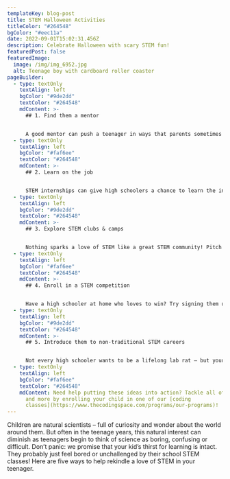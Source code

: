 ```yaml
---
templateKey: blog-post
title: STEM Halloween Activities
titleColor: "#264548"
bgColor: "#eec11a"
date: 2022-09-01T15:02:31.456Z
description: Celebrate Halloween with scary STEM fun!
featuredPost: false
featuredImage:
  image: /img/img_6952.jpg
  alt: Teenage boy with cardboard roller coaster
pageBuilder:
  - type: textOnly
    textAlign: left
    bgColor: "#9de2dd"
    textColor: "#264548"
    mdContent: >-
      ## 1. Find them a mentor


      A good mentor can push a teenager in ways that parents sometimes can’t, providing a much-needed source of positive leadership and guidance at a time when teenagers are staking out their independence. In addition to helping teenagers build confidence and discipline, a rockstar STEM mentor can also spark a high schooler’s curiosity about STEM fields, shatter stereotypes about who practices STEM, and demonstrate the diversity of STEM career options. Does your teen admire an upperclassman who’s planning on majoring in Bio in college? Do they love their Physics teacher? Do they have a cool cousin working at a programming start-up? Any of these figures could make for an awesome mentor.
  - type: textOnly
    textAlign: left
    bgColor: "#faf6ee"
    textColor: "#264548"
    mdContent: >-
      ## 2. Learn on the job


      STEM internships can give high schoolers a chance to learn the ins & outs of a STEM career first-hand. Check out some local tech companies & STEM start-ups to see if they have high school internship programs. Who knows? Maybe your teenager will write an amazing college essay about how they discovered their love of coding during their summer at Verizon!
  - type: textOnly
    textAlign: left
    bgColor: "#9de2dd"
    textColor: "#264548"
    mdContent: >-
      ## 3. Explore STEM clubs & camps


      Nothing sparks a love of STEM like a great STEM community! Pitch activities like robotics club or coding classes to your teenager to encourage them to explore concepts like logic, math, and engineering in a relaxed and collaborative environment with their peers.
  - type: textOnly
    textAlign: left
    bgColor: "#faf6ee"
    textColor: "#264548"
    mdContent: >-
      ## 4. Enroll in a STEM competition


      Have a high schooler at home who loves to win? Try signing them up for a STEM competition! From local science fairs to state-level math competitions to national robotics contests, teens can put their minds to the test devising creative solutions to global problems while expanding their STEM horizons and meeting other students with a passion for STEM.
  - type: textOnly
    textAlign: left
    bgColor: "#9de2dd"
    textColor: "#264548"
    mdContent: >-
      ## 5. Introduce them to non-traditional STEM careers


      Not every high schooler wants to be a lifelong lab rat – but your teenager shouldn’t let that dissuade them from exploring STEM studies! If your teen loves sports, show them an article about sports statisticians. If they love Fortnite, ask them if they know about video game developers. If they’re a visual artist, hand them an interview with a Pixar animator. The STEM field is broad, and it can accommodate a huge range of personalities and interests!
  - type: textOnly
    textAlign: left
    bgColor: "#faf6ee"
    textColor: "#264548"
    mdContent: Need help putting these ideas into action? Tackle all of these steps
      and more by enrolling your child in one of our [coding
      classes](https://www.thecodingspace.com/programs/our-programs)!
---
```

Children are natural scientists – full of curiosity and wonder about the world around them. But often in the teenage years, this natural interest can diminish as teenagers begin to think of science as boring, confusing or difficult. Don’t panic: we promise that your kid’s thirst for learning is intact. They probably just feel bored or unchallenged by their school STEM classes! Here are five ways to help rekindle a love of STEM in your teenager.